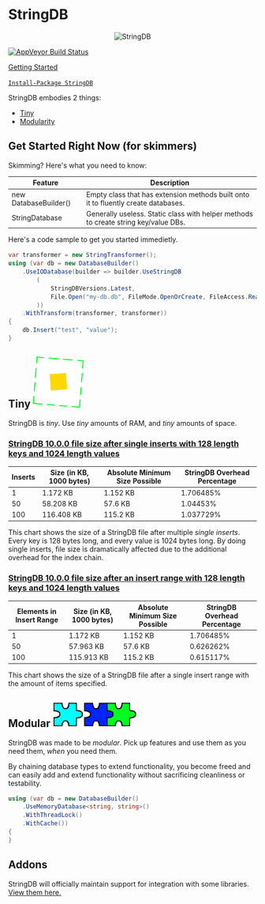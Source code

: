 # StringDB
<p align="center">
    <img src="https://rawcdn.githack.com/SirJosh3917/StringDB/master/icons/banner_ad.png" alt="StringDB" />
</p>

[![AppVeyor Build Status][badge_appveyor_build_image]][badge_appveyor_build_page]

[Getting Started][wiki_tutorials]

[```Install-Package StringDB```][link_nuget]

StringDB embodies 2 things:

 - [Tiny][section_tiny]
 - [Modularity][section_modular]

## Get Started Right Now (for skimmers)

Skimming? Here's what you need to know:

| Feature   |   Description |
| ---  |  --- |
| new DatabaseBuilder() | Empty class that has extension methods built onto it to fluently create databases. |
| StringDatabase | Generally useless. Static class with helper methods to create string key/value DBs. |

Here's a code sample to get you started immedietly.
```cs
var transformer = new StringTransformer();
using (var db = new DatabaseBuilder()
	.UseIODatabase(builder => builder.UseStringDB
		(
			StringDBVersions.Latest,
			File.Open("my-db.db", FileMode.OpenOrCreate, FileAccess.ReadWrite)
		))
	.WithTransform(transformer, transformer))
{
	db.Insert("test", "value");
}
```

## Tiny ![icon_tiny]

StringDB is *tiny*. Use *tiny* amounts of RAM, and *tiny* amounts of space.

### [StringDB 10.0.0 file size after single inserts with 128 length keys and 1024 length values][source_insert_test]

| Inserts | Size (in KB, 1000 bytes) | Absolute Minimum Size Possible | StringDB Overhead Percentage |
| --- | --- | --- | --- |
| 1 | 1.172 KB | 1.152 KB | 1.706485% |
| 50 | 58.208 KB | 57.6 KB | 1.04453% |
| 100 | 116.408 KB | 115.2 KB | 1.037729% |

This chart shows the size of a StringDB file after multiple *single inserts*. Every key is 128 bytes long, and every value is 1024 bytes long. By doing single inserts, file size is dramatically affected due to the additional overhead for the index chain.

### [StringDB 10.0.0 file size after an insert range with 128 length keys and 1024 length values][source_insertrange_test]

| Elements in Insert Range | Size (in KB, 1000 bytes) | Absolute Minimum Size Possible | StringDB Overhead Percentage |
| --- | --- | --- | --- |
| 1 | 1.172 KB | 1.152 KB | 1.706485% |
| 50 | 57.963 KB | 57.6 KB | 0.626262% |
| 100 | 115.913 KB | 115.2 KB | 0.615117% |

This chart shows the size of a StringDB file after a single insert range with the amount of items specified.

## Modular ![icon_modular]

StringDB was made to be *modular*. Pick up features and use them as you need them, *when* you need them.

By chaining database types to extend functionality, you become freed and can easily add and extend functionality without sacrificing cleanliness or testability.

```cs
using (var db = new DatabaseBuilder()
	.UseMemoryDatabase<string, string>()
	.WithThreadLock()
	.WithCache())
{
}
```

## Addons

StringDB will officially maintain support for integration with some libraries. [View them here.][link_addons]

[icon_banner_ad]: ./icons/banner_ad.png
[icon_modular]: ./icons/modular.png
[icon_tiny]: ./icons/tiny.png
[icon_understand]: ./icons/understand.png

[badge_appveyor_build_image]: https://ci.appveyor.com/api/projects/status/github/SirJosh3917/StringDB?svg=true
[badge_appveyor_build_page]: https://ci.appveyor.com/project/sirjosh3917/stringdb

[link_nuget]: https://www.nuget.org/packages/StringDB
[link_addons]: ./addons/addons.md

[section_modular]: #modular-
[section_tiny]: #tiny-
[section_understandable]: #understandable-
[section_simple]: #simple-

[source_insert_test]: ./src/StringDB.PerformanceNumbers/SingleInsertFileSize.cs
[source_insertrange_test]: ./src/StringDB.PerformanceNumbers/InsertRangeFileSize.cs

[wiki_stringdb_format]: https://github.com/SirJosh3917/StringDB/wiki/StringDB-10.0.0-Format
[wiki_tutorials]: https://github.com/SirJosh3917/StringDB/wiki/Getting-Started